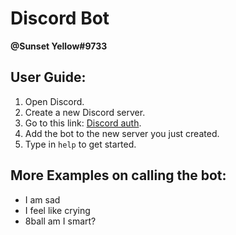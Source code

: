 # Discord Bot

**@Sunset Yellow#9733**

## User Guide:
1. Open Discord.
2. Create a new Discord server.
3. Go to this link: [Discord auth](https://discord.com/oauth2/authorize?client_id=930309065157001286&permissions=534790011712&scope=bot).
4. Add the bot to the new server you just created.
5. Type in `help` to get started.

## More Examples on calling the bot:
- I am sad
- I feel like crying
- 8ball am I smart?
